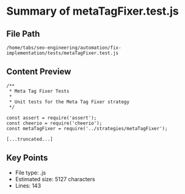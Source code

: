 # Summary of metaTagFixer.test.js
  
## File Path
`/home/tabs/seo-engineering/automation/fix-implementation/tests/metaTagFixer.test.js`

## Content Preview
```
/**
 * Meta Tag Fixer Tests
 * 
 * Unit tests for the Meta Tag Fixer strategy
 */

const assert = require('assert');
const cheerio = require('cheerio');
const metaTagFixer = require('../strategies/metaTagFixer');

[...truncated...]
```

## Key Points
- File type: .js
- Estimated size: 5127 characters
- Lines: 143
